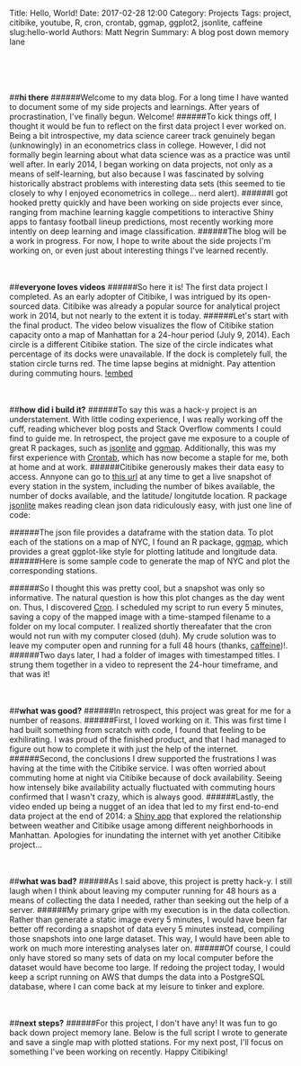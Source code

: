 Title: Hello, World!
Date: 2017-02-28 12:00
Category: Projects
Tags: project, citibike, youtube, R, cron, crontab, ggmap, ggplot2, jsonlite, caffeine
slug:hello-world
Authors: Matt Negrin
Summary: A blog post down memory lane

<br><br>
<br><br>
##**hi there**
######Welcome to my data blog. For a long time I have wanted to document some of my side projects and learnings. After years of procrastination, I've finally begun. Welcome!
######To kick things off, I thought it would be fun to reflect on the first data project I ever worked on. Being a bit introspective, my data science career track genuinely began (unknowingly) in an econometrics class in college. However, I did not formally begin learning about what data science was as a practice was until well after. In early 2014, I began working on data projects, not only as a means of self-learning, but also because I was fascinated by solving historically abstract problems with interesting data sets (this seemed to tie closely to why I enjoyed econometrics in college... nerd alert).
######I got hooked pretty quickly and have been working on side projects ever since, ranging from machine learning kaggle competitions to interactive Shiny apps to fantasy football lineup predictions, most recently working more intently on deep learning and image classification. 
######The blog will be a work in progress. For now, I hope to write about the side projects I'm working on, or even just about interesting things I've learned recently.

<br><br>
##**everyone loves videos**
######So here it is! The first data project I completed. As an early adopter of Citibike, I was intrigued by its open-sourced data. Citibike was already a popular source for analytical project work in 2014, but not nearly to the extent it is today. 
######Let's start with the final product. The video below visualizes the flow of Citibike station capacity onto a map of Manhattan for a 24-hour period (July 9, 2014). Each circle is a different Citibike station. The size of the circle indicates what percentage of its docks were unavailable. If the dock is completely full, the station circle turns red. The time lapse begins at midnight. Pay attention during commuting hours.
[!embed](http://www.youtube.com/watch?v=QxiTnqGxnZg)

<br><br>
##**how did i build it?**
######To say this was a hack-y project is an understatement. With little coding experience, I was really working off the cuff, reading whichever blog posts and Stack Overflow comments I could find to guide me. In retrospect, the project gave me exposure to a couple of great R packages, such as <a href="https://cran.r-project.org/web/packages/jsonlite/jsonlite.pdf" target="_blank">jsonlite</a> and <a href="https://cran.r-project.org/web/packages/ggmap/ggmap.pdf" target="_blank">ggmap</a>. Additionally, this was my first experience with <a href="http://crontab.org/" target="_blank">Crontab</a>, which has now become a staple for me, both at home and at work.
######Citibike generously makes their data easy to access. Annyone can go to <a href="http://citibikenyc.com/stations/json" target="_blank">this url</a> at any time to get a live snapshot of every station in the system, including the number of bikes available, the number of docks available, and the latitude/ longitutde location. R package <a href="https://cran.r-project.org/web/packages/jsonlite/jsonlite.pdf" target="_blank">jsonlite</a> makes reading clean json data ridiculously easy, with just one line of code:

<!-- {% include_code code/citibike_map.R lang:R lines:9-10 :hidefilename: jsonlite %} -->

######The json file provides a dataframe with the station data. To plot each of the stations on a map of NYC, I found an R package, <a href="https://cran.r-project.org/web/packages/ggmap/ggmap.pdf" target="_blank">ggmap</a>, which provides a great ggplot-like style for plotting latitude and longitude data. 
######Here is some sample code to generate the map of NYC and plot the corresponding stations.

<!-- {% include_code code/citibike_map.R lang:R lines:20-31 :hidefilename: ggmap %} -->

######So I thought this was pretty cool, but a snapshot was only so informative. The natural question is how this plot changes as the day went on. Thus, I discovered <a href="http://crontab.org/" target="_blank">Cron</a>. I scheduled my script to run every 5 minutes, saving a copy of the mapped image with a time-stamped filename to a folder on my local computer. I realized shortly thereafater that the cron would not run with my computer closed (duh). My crude solution was to leave my computer open and running for a full 48 hours (thanks, <a href="http://lightheadsw.com/caffeine/" target="_blank">caffeine</a>)!.
######Two days later, I had a folder of images with timestamped titles. I strung them together in a video to represent the 24-hour timeframe, and that was it!

<br><br>
##**what was good?**
######In retrospect, this project was great for me for a number of reasons. 
######First, I loved working on it. This was first time I had built something from scratch with code, I found that feeling to be exhilirating. I was proud of the finished product, and that I had managed to figure out how to complete it with just the help of the internet.
######Second, the conclusions I drew supported the frustrations I was having at the time with the Citibike service. I was often worried about commuting home at night via Citibike because of dock availability. Seeing how intensely bike availability actually fluctuated with commuting hours confirmed that I wasn't crazy, which is always good. 
######Lastly, the video ended up being a nugget of an idea that led to my first end-to-end data project at the end of 2014: a <a href="" target="_blank"></a>[Shiny app](https://mattnegrin.shinyapps.io/citibike/) that explored the relationship between weather and Citibike usage among different neighborhoods in Manhattan. Apologies for inundating the internet with yet another Citibike project...

<br><br>
##**what was bad?**
######As I said above, this project is pretty hack-y. I still laugh when I think about leaving my computer running for 48 hours as a means of collecting the data I needed, rather than seeking out the help of a server.
######My primary gripe with my execution is in the data collection. Rather than generate a static image every 5 minutes, I would have been far better off recording a snapshot of data every 5 minutes instead, compiling those snapshots into one large dataset. This way, I would have been able to work on much more interesting analyses later on.
######Of course, I could only have stored so many sets of data on my local computer before the dataset would have become too large. If redoing the project today, I would keep a script running on AWS that dumps the data into a PostgreSQL database, where I can come back at my leisure to tinker and explore.

<br><br>
##**next steps?**
######For this project, I don't have any! It was fun to go back down project memory lane. Below is the full script I wrote to generate and save a single map with plotted stations. For my next post, I'll focus on something I've been working on recently. Happy Citibiking!

<!-- {% include_code code/citibike_map.R lang:R %} -->